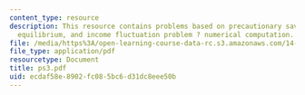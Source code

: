 ```yaml
---
content_type: resource
description: This resource contains problems based on precautionary savings in general
  equilibrium, and income fluctuation problem ? numerical computation.
file: /media/https%3A/open-learning-course-data-rc.s3.amazonaws.com/14-453-macroeconomic-theory-iii-fall-2006/ecdaf58e8902fc085bc6d31dc8eee50b_ps3.pdf
file_type: application/pdf
resourcetype: Document
title: ps3.pdf
uid: ecdaf58e-8902-fc08-5bc6-d31dc8eee50b
---
```


